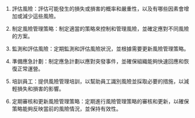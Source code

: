 

1. 評估風險：評估可能發生的損失或損害的概率和嚴重性，以及有哪些因素會增加或減少這些風險。

2. 制定風險管理策略：制定適當的策略來控制和管理風險，並確定應對不同風險的方案。

3. 監測和評估風險：定期監測和評估風險狀況，並根據需要更新風險管理策略。

4. 準備應急計劃：制定應急計劃以應對突發事件，並確保組織能夠快速回應和恢復正常運營。

5. 培訓員工：提供風險管理培訓，以幫助員工識別風險並採取必要的措施，以減輕損失和損害的影響。

6. 定期審核和更新風險管理策略：定期進行風險管理策略的審核和更新，以確保策略能夠反映當前的風險情況，並保持有效性。